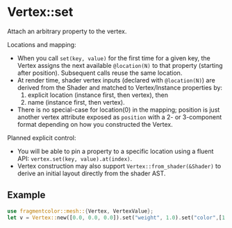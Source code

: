 # Vertex::set

Attach an arbitrary property to the vertex.

Locations and mapping:

- When you call `set(key, value)` for the first time for a given key, the Vertex assigns the next available `@location(N)` to that property (starting after position). Subsequent calls reuse the same location.
- At render time, shader vertex inputs (declared with `@location(N)`) are derived from the Shader and matched to Vertex/Instance properties by:
  1) explicit location (instance first, then vertex), then
  2) name (instance first, then vertex).
- There is no special-case for location(0) in the mapping; position is just another vertex attribute exposed as `position` with a 2- or 3-component format depending on how you constructed the Vertex.

Planned explicit control:

- You will be able to pin a property to a specific location using a fluent API: `vertex.set(key, value).at(index)`.
- Vertex construction may also support `Vertex::from_shader(&Shader)` to derive an initial layout directly from the shader AST.

## Example

```rust
use fragmentcolor::mesh::{Vertex, VertexValue};
let v = Vertex::new([0.0, 0.0, 0.0]).set("weight", 1.0).set("color",[1.0, 0.0, 0.0]);
```
